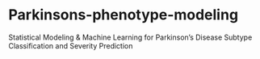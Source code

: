 # Parkinsons-phenotype-modeling
Statistical Modeling &amp; Machine Learning for Parkinson’s Disease Subtype Classification and Severity Prediction
